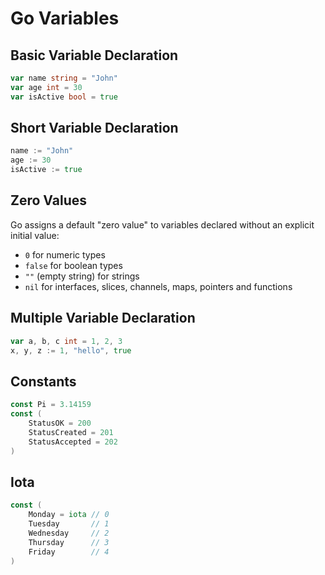 # Go Variables

## Basic Variable Declaration

```go
var name string = "John"
var age int = 30
var isActive bool = true
```

## Short Variable Declaration

```go
name := "John"
age := 30
isActive := true
```

## Zero Values

Go assigns a default "zero value" to variables declared without an explicit initial value:

- `0` for numeric types
- `false` for boolean types
- `""` (empty string) for strings
- `nil` for interfaces, slices, channels, maps, pointers and functions

## Multiple Variable Declaration

```go
var a, b, c int = 1, 2, 3
x, y, z := 1, "hello", true
```

## Constants

```go
const Pi = 3.14159
const (
    StatusOK = 200
    StatusCreated = 201
    StatusAccepted = 202
)
```

## Iota

```go
const (
    Monday = iota // 0
    Tuesday       // 1
    Wednesday     // 2
    Thursday      // 3
    Friday        // 4
)
```